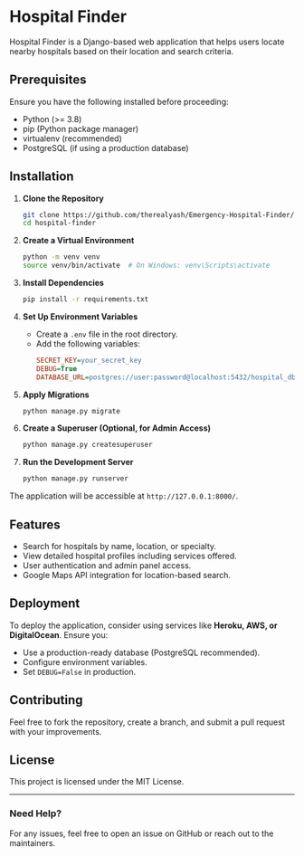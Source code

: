 # Hospital Finder

Hospital Finder is a Django-based web application that helps users locate nearby hospitals based on their location and search criteria.

## Prerequisites

Ensure you have the following installed before proceeding:

- Python (>= 3.8)
- pip (Python package manager)
- virtualenv (recommended)
- PostgreSQL (if using a production database)

## Installation

1. **Clone the Repository**
   ```sh
   git clone https://github.com/therealyash/Emergency-Hospital-Finder/
   cd hospital-finder
   ```

2. **Create a Virtual Environment**
   ```sh
   python -m venv venv
   source venv/bin/activate  # On Windows: venv\Scripts\activate
   ```

3. **Install Dependencies**
   ```sh
   pip install -r requirements.txt
   ```

4. **Set Up Environment Variables**
   - Create a `.env` file in the root directory.
   - Add the following variables:
     ```ini
     SECRET_KEY=your_secret_key
     DEBUG=True
     DATABASE_URL=postgres://user:password@localhost:5432/hospital_db
     ```

5. **Apply Migrations**
   ```sh
   python manage.py migrate
   ```

6. **Create a Superuser (Optional, for Admin Access)**
   ```sh
   python manage.py createsuperuser
   ```

7. **Run the Development Server**
   ```sh
   python manage.py runserver
   ```

The application will be accessible at `http://127.0.0.1:8000/`.

## Features

- Search for hospitals by name, location, or specialty.
- View detailed hospital profiles including services offered.
- User authentication and admin panel access.
- Google Maps API integration for location-based search.

## Deployment

To deploy the application, consider using services like **Heroku, AWS, or DigitalOcean**. Ensure you:

- Use a production-ready database (PostgreSQL recommended).
- Configure environment variables.
- Set `DEBUG=False` in production.

## Contributing

Feel free to fork the repository, create a branch, and submit a pull request with your improvements.

## License

This project is licensed under the MIT License.

---

### Need Help?
For any issues, feel free to open an issue on GitHub or reach out to the maintainers.

